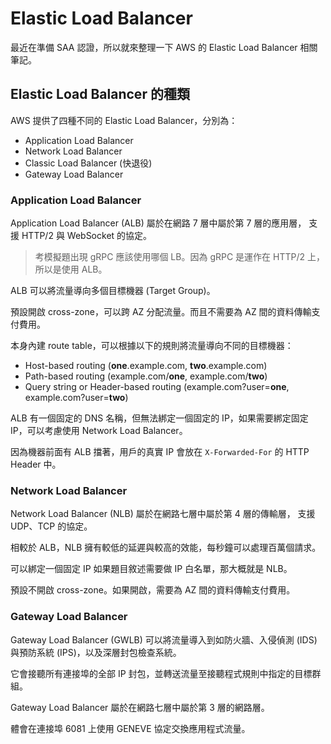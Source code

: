 # Elastic Load Balancer

最近在準備 SAA 認證，所以就來整理一下 AWS 的 Elastic Load Balancer 相關筆記。

## Elastic Load Balancer 的種類

AWS 提供了四種不同的 Elastic Load Balancer，分別為：

- Application Load Balancer
- Network Load Balancer
- Classic Load Balancer (快退役)
- Gateway Load Balancer

### Application Load Balancer

Application Load Balancer (ALB) 屬於在網路 7 層中屬於第 7 層的應用層，
支援 HTTP/2 與 WebSocket 的協定。

> 考模擬題出現 gRPC 應該使用哪個 LB。因為 gRPC 是運作在 HTTP/2 上，所以是使用 ALB。

ALB 可以將流量導向多個目標機器 (Target Group)。

預設開啟 cross-zone，可以跨 AZ 分配流量。而且不需要為 AZ 間的資料傳輸支付費用。

本身內建 route table，可以根據以下的規則將流量導向不同的目標機器：

- Host-based routing (**one**.example.com, **two**.example.com)
- Path-based routing (example.com/**one**, example.com/**two**)
- Query string or Header-based routing (example.com?user=**one**, example.com?user=**two**)

ALB 有一個固定的 DNS 名稱，但無法綁定一個固定的 IP，如果需要綁定固定 IP，可以考慮使用 Network Load Balancer。

因為機器前面有 ALB 擋著，用戶的真實 IP 會放在 `X-Forwarded-For` 的 HTTP Header 中。

### Network Load Balancer

Network Load Balancer (NLB) 屬於在網路七層中屬於第 4 層的傳輸層，
支援 UDP、TCP 的協定。

相較於 ALB，NLB 擁有較低的延遲與較高的效能，每秒鐘可以處理百萬個請求。

可以綁定一個固定 IP 如果題目敘述需要做 IP 白名單，那大概就是 NLB。

預設不開啟 cross-zone。如果開啟，需要為 AZ 間的資料傳輸支付費用。

### Gateway Load Balancer

Gateway Load Balancer (GWLB) 可以將流量導入到如防火牆、入侵偵測 (IDS) 與預防系統 (IPS)，以及深層封包檢查系統。

它會接聽所有連接埠的全部 IP 封包，並轉送流量至接聽程式規則中指定的目標群組。

Gateway Load Balancer 屬於在網路七層中屬於第 3 層的網路層。

體會在連接埠 6081 上使用 GENEVE 協定交換應用程式流量。
